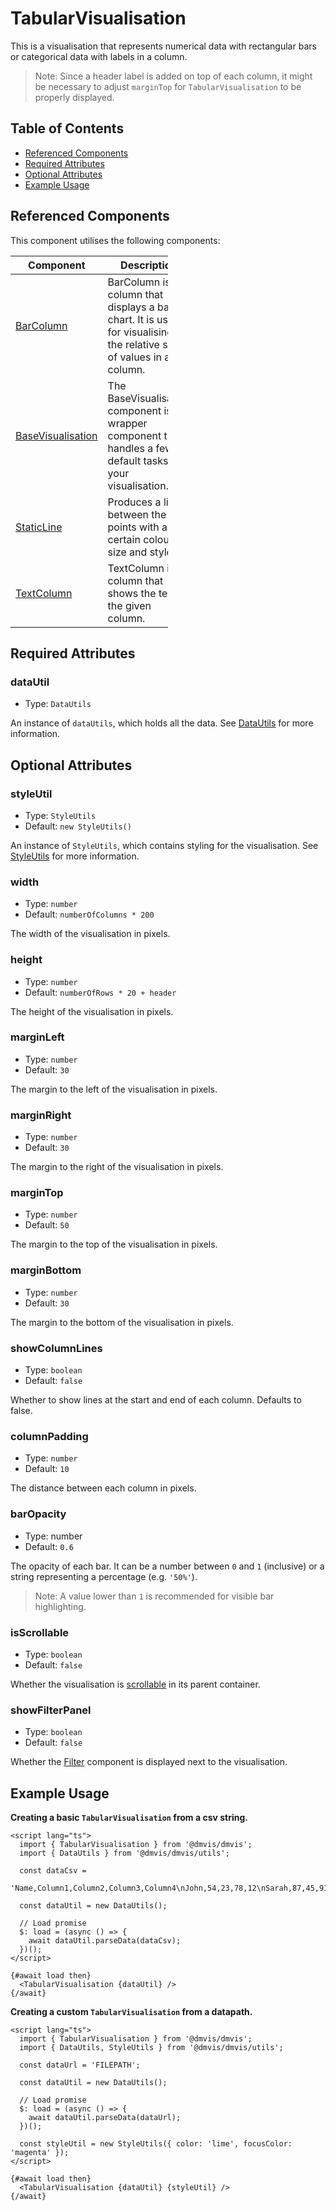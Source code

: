# TabularVisualisation

This is a visualisation that represents numerical data with rectangular bars or
categorical data with labels in a column.

> Note: Since a header label is added on top of each column, it might be necessary to adjust `marginTop` for `TabularVisualisation` to be properly displayed.

## Table of Contents

- [Referenced Components](#referenced-components)
- [Required Attributes](#required-attributes)
- [Optional Attributes](#optional-attributes)
- [Example Usage](#example-usage)

## Referenced Components

This component utilises the following components:

<table style="width: 50%">
  <thead>
    <tr>
      <th style="width: 20%;">Component</th>
      <th style="width: 80%;">Description</th>
    </tr>
  </thead>
  <tbody>
    <tr>
      <td><a href="#/columns/BarColumn.md">BarColumn</a></td>
      <td>BarColumn is a column that displays a bar chart. It is useful for visualising the relative size of values in a column.</td>
    </tr>
    <tr>
      <td><a href="#/components/BaseVisualisation.md">BaseVisualisation</a></td>
      <td>The BaseVisualisation component is a wrapper component that handles a few default tasks for your visualisation.</td>
    </tr>
    <tr>
      <td><a href="#/components/StaticLine.md">StaticLine</a></td>
      <td>Produces a line between the points with a certain colour, size and style.</td>
    </tr>
    <tr>
      <td><a href="#/columns/TextColumn.md">TextColumn</a></td>
      <td>TextColumn is a column that shows the text of the given column.</td>
    </tr>
  </tbody>
</table>

## Required Attributes

### dataUtil

- Type: `DataUtils`

An instance of `dataUtils`, which holds all the data. See [DataUtils](utils/DataUtils.md) for more information.

## Optional Attributes

### styleUtil

- Type: `StyleUtils`
- Default: `new StyleUtils()`

An instance of `StyleUtils`, which contains styling for the visualisation. See [StyleUtils](utils/StyleUtils.md) for more information.

### width

- Type: `number`
- Default: `numberOfColumns * 200`

The width of the visualisation in pixels.

### height

- Type: `number`
- Default: `numberOfRows * 20 + header`

The height of the visualisation in pixels.

### marginLeft

- Type: `number`
- Default: `30`

The margin to the left of the visualisation in pixels.

### marginRight

- Type: `number`
- Default: `30`

The margin to the right of the visualisation in pixels.

### marginTop

- Type: `number`
- Default: `50`

The margin to the top of the visualisation in pixels.

### marginBottom

- Type: `number`
- Default: `30`

The margin to the bottom of the visualisation in pixels.

### showColumnLines

- Type: `boolean`
- Default: `false`

Whether to show lines at the start and end of each column. Defaults to false.

### columnPadding

- Type: `number`
- Default: `10`

The distance between each column in pixels.

### barOpacity

- Type: number
- Default: `0.6`

The opacity of each bar.
It can be a number between `0` and `1` (inclusive) or a string representing a percentage (e.g. `'50%'`).

> Note: A value lower than `1` is recommended for visible bar highlighting.

### isScrollable

- Type: `boolean`
- Default: `false`

Whether the visualisation is [scrollable](components/Scrollable.md) in its parent container.

### showFilterPanel

- Type: `boolean`
- Default: `false`

Whether the [Filter](components/Filter.md) component is displayed next to the visualisation.

## Example Usage

<b>Creating a basic `TabularVisualisation` from a csv string.</b>

```svelte
<script lang="ts">
  import { TabularVisualisation } from '@dmvis/dmvis';
  import { DataUtils } from '@dmvis/dmvis/utils';

  const dataCsv =
    'Name,Column1,Column2,Column3,Column4\nJohn,54,23,78,12\nSarah,87,45,91,63\nMichael,32,68,15,77\nEmily,96,42,19,55\nDavid,21,84,37,29\nLisa,73,10,56,88\nMatthew,49,27,83,14\nEmma,17,36,70,92\nJames,61,79,24,47\nSophia,38,52,66,31\n';

  const dataUtil = new DataUtils();

  // Load promise
  $: load = (async () => {
    await dataUtil.parseData(dataCsv);
  })();
</script>

{#await load then}
  <TabularVisualisation {dataUtil} />
{/await}
```

<b>Creating a custom `TabularVisualisation` from a datapath.</b>

```svelte
<script lang="ts">
  import { TabularVisualisation } from '@dmvis/dmvis';
  import { DataUtils, StyleUtils } from '@dmvis/dmvis/utils';

  const dataUrl = 'FILEPATH';

  const dataUtil = new DataUtils();

  // Load promise
  $: load = (async () => {
    await dataUtil.parseData(dataUrl);
  })();

  const styleUtil = new StyleUtils({ color: 'lime', focusColor: 'magenta' });
</script>

{#await load then}
  <TabularVisualisation {dataUtil} {styleUtil} />
{/await}
```
